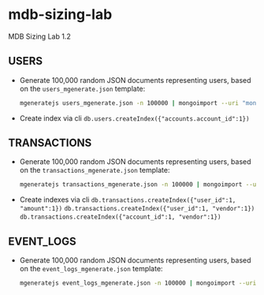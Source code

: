 # mdb-sizing-lab
MDB Sizing Lab 1.2

## USERS
* Generate 100,000 random JSON documents representing users, based on the `users_mgenerate.json` template:
  ```bash
  mgeneratejs users_mgenerate.json -n 100000 | mongoimport --uri "mongodb+srv://main_user:mypassword@democluster-abcd.mongodb.net/SIZING" --collection users --drop --numInsertionWorkers=10
  ```
* Create index via cli 
    `db.users.createIndex({"accounts.account_id":1})`


## TRANSACTIONS
* Generate 100,000 random JSON documents representing users, based on the `transactions_mgenerate.json` template:
  ```bash
  mgeneratejs transactions_mgenerate.json -n 100000 | mongoimport --uri "mongodb+srv://main_user:mypassword@democluster-abcd.mongodb.net/SIZING" --collection transactions --drop --numInsertionWorkers=10
  ```
* Create indexes via cli 
    `db.transactions.createIndex({"user_id":1, "amount":1})`
    `db.transactions.createIndex({"user_id":1, "vendor":1})`
    `db.transactions.createIndex({"account_id":1, "vendor":1})`


## EVENT_LOGS
* Generate 100,000 random JSON documents representing users, based on the `event_logs_mgenerate.json` template:
  ```bash
  mgeneratejs event_logs_mgenerate.json -n 100000 | mongoimport --uri "mongodb+srv://main_user:mypassword@democluster-abcd.mongodb.net/SIZING" --collection event_logs --drop --numInsertionWorkers=10
  ```

